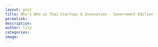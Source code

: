```yaml
---
layout: post
title: Who's Who in Thai Startups & Innovation - Government Edition
permalink:
description:
author: lily
categories:
image:
---
```


